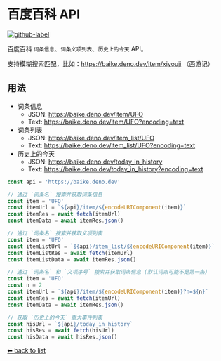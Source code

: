 # 百度百科 API

[![github-label](https://img.shields.io/badge/gitub-000000?style=for-the-badge&logo=github)](https://github.com/vikiboss/deno-functions/tree/main/functions/baike)

百度百科 `词条信息`、`词条义项列表`、`历史上的今天` API。

支持模糊搜索匹配，比如：https://baike.deno.dev/item/xiyouji （西游记）

## 用法

- 词条信息
  - JSON: https://baike.deno.dev/item/UFO
  - Text: https://baike.deno.dev/item/UFO?encoding=text
- 词条列表
  - JSON: https://baike.deno.dev/item_list/UFO
  - Text: https://baike.deno.dev/item_list/UFO?encoding=text
- 历史上的今天
  - JSON: https://baike.deno.dev/today_in_history
  - Text: https://baike.deno.dev/today_in_history?encoding=text

```ts
const api = 'https://baike.deno.dev'

// 通过 `词条名` 搜索并获取词条信息
const item = 'UFO'
const itemUrl = `${api}/item/${encodeURIComponent(item)}`
const itemRes = await fetch(itemUrl)
const itemData = await itemRes.json()

// 通过 `词条名` 搜索并获取义项列表
const item = 'UFO'
const itemListUrl = `${api}/item_list/${encodeURIComponent(item)}`
const itemListRes = await fetch(itemUrl)
const itemListData = await itemRes.json()

// 通过 `词条名` 和 `义项序号` 搜索并获取词条信息 (默认词条可能不是第一条)
const item = 'UFO'
const n = 2
const itemUrl = `${api}/item/${encodeURIComponent(item)}?n=${n}`
const itemRes = await fetch(itemUrl)
const itemData = await itemRes.json()

// 获取 `历史上的今天` 重大事件列表
const hisUrl = `${api}/today_in_history`
const hisRes = await fetch(hisUrl)
const hisData = await hisRes.json()
```

[⬅ back to list](https://viki.deno.dev/)
